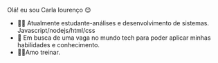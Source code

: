 Olá! eu sou Carla lourenço 😊


- 👩‍💻 Atualmente estudante-análises e desenvolvimento de sistemas.
Javascript/nodejs/html/css
- 🌱 Em busca de uma vaga no mundo tech para poder aplicar minhas habilidades e conhecimento.
- 🏋️‍♂️Amo treinar.


